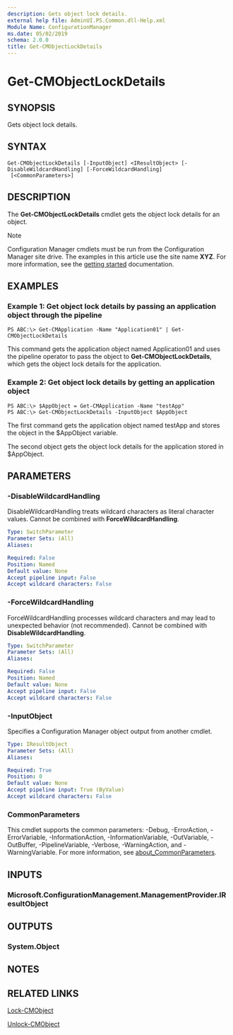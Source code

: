 ```yaml
---
description: Gets object lock details.
external help file: AdminUI.PS.Common.dll-Help.xml
Module Name: ConfigurationManager
ms.date: 05/02/2019
schema: 2.0.0
title: Get-CMObjectLockDetails
---
```


# Get-CMObjectLockDetails

## SYNOPSIS
Gets object lock details.

## SYNTAX

```
Get-CMObjectLockDetails [-InputObject] <IResultObject> [-DisableWildcardHandling] [-ForceWildcardHandling]
 [<CommonParameters>]
```

## DESCRIPTION
The **Get-CMObjectLockDetails** cmdlet gets the object lock details for an object.

> [!NOTE]
> Configuration Manager cmdlets must be run from the Configuration Manager site drive.
> The examples in this article use the site name **XYZ**. For more information, see the
> [getting started](/powershell/sccm/overview) documentation.

## EXAMPLES

### Example 1: Get object lock details by passing an application object through the pipeline
```
PS ABC:\> Get-CMApplication -Name "Application01" | Get-CMObjectLockDetails
```

This command gets the application object named Application01 and uses the pipeline operator to pass the object to **Get-CMObjectLockDetails**, which gets the object lock details for the application.

### Example 2: Get object lock details by getting an application object
```
PS ABC:\> $AppObject = Get-CMApplication -Name "testApp"
PS ABC:\> Get-CMObjectLockDetails -InputObject $AppObject
```

The first command gets the application object named testApp and stores the object in the $AppObject variable.

The second object gets the object lock details for the application stored in $AppObject.

## PARAMETERS

### -DisableWildcardHandling
DisableWildcardHandling treats wildcard characters as literal character values. Cannot be combined with **ForceWildcardHandling**.

```yaml
Type: SwitchParameter
Parameter Sets: (All)
Aliases:

Required: False
Position: Named
Default value: None
Accept pipeline input: False
Accept wildcard characters: False
```

### -ForceWildcardHandling
ForceWildcardHandling processes wildcard characters and may lead to unexpected behavior (not recommended). Cannot be combined with **DisableWildcardHandling**.

```yaml
Type: SwitchParameter
Parameter Sets: (All)
Aliases:

Required: False
Position: Named
Default value: None
Accept pipeline input: False
Accept wildcard characters: False
```

### -InputObject
Specifies a Configuration Manager object output from another cmdlet.

```yaml
Type: IResultObject
Parameter Sets: (All)
Aliases:

Required: True
Position: 0
Default value: None
Accept pipeline input: True (ByValue)
Accept wildcard characters: False
```

### CommonParameters
This cmdlet supports the common parameters: -Debug, -ErrorAction, -ErrorVariable, -InformationAction, -InformationVariable, -OutVariable, -OutBuffer, -PipelineVariable, -Verbose, -WarningAction, and -WarningVariable. For more information, see [about_CommonParameters](http://go.microsoft.com/fwlink/?LinkID=113216).

## INPUTS

### Microsoft.ConfigurationManagement.ManagementProvider.IResultObject

## OUTPUTS

### System.Object
## NOTES

## RELATED LINKS

[Lock-CMObject](Lock-CMObject.md)

[Unlock-CMObject](Unlock-CMObject.md)
